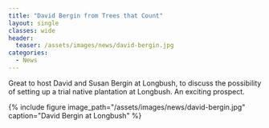 ```yaml
---
title: "David Bergin from Trees that Count"
layout: single
classes: wide
header:
  teaser: /assets/images/news/david-bergin.jpg
categories:
  - News
---
```


Great to host David and Susan Bergin at Longbush, to discuss the possibility of setting up a trial native plantation at Longbush. An exciting prospect.

{% include figure image_path="/assets/images/news/david-bergin.jpg" caption="David Bergin at Longbush" %}